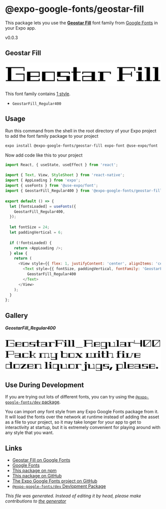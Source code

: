 # @expo-google-fonts/geostar-fill

This package lets you use the [**Geostar Fill**](https://fonts.google.com/specimen/Geostar+Fill) font family from [Google Fonts](https://fonts.google.com/) in your Expo app.

v0.0.3

## Geostar Fill

![Geostar Fill](./font-family.png)

This font family contains [1 style](#gallery).

- `GeostarFill_Regular400`

## Usage

Run this command from the shell in the root directory of your Expo project to add the font family package to your project
```sh
expo install @expo-google-fonts/geostar-fill expo-font @use-expo/font
```

Now add code like this to your project
```js
import React, { useState, useEffect } from 'react';

import { Text, View, StyleSheet } from 'react-native';
import { AppLoading } from 'expo';
import { useFonts } from '@use-expo/font';
import { GeostarFill_Regular400 } from '@expo-google-fonts/geostar-fill';

export default () => {
  let [fontsLoaded] = useFonts({
    GeostarFill_Regular400,
  });

  let fontSize = 24;
  let paddingVertical = 6;

  if (!fontsLoaded) {
    return <AppLoading />;
  } else {
    return (
      <View style={{ flex: 1, justifyContent: 'center', alignItems: 'center' }}>
        <Text style={{ fontSize, paddingVertical, fontFamily: 'GeostarFill_Regular400' }}>
          GeostarFill_Regular400
        </Text>
      </View>
    );
  }
};

```

## Gallery

##### GeostarFill_Regular400
![GeostarFill_Regular400](./4be1af95d7c9c5f412f0bd7ca965a79a3691840d102dc4d542068f95fc8a04ac.ttf.png)


## Use During Development

If you are trying out lots of different fonts, you can try using the [`@expo-google-fonts/dev` package](https://github.com/expo/google-fonts/tree/master/font-packages/dev#readme).

You can import *any* font style from any Expo Google Fonts package from it. It will load the fonts
over the network at runtime instead of adding the asset as a file to your project, so it may take longer
for your app to get to interactivity at startup, but it is extremely convenient
for playing around with any style that you want.

## Links

- [Geostar Fill on Google Fonts](https://fonts.google.com/specimen/Geostar+Fill)
- [Google Fonts](https://fonts.google.com/)
- [This package on npm](https://www.npmjs.com/package/@expo-google-fonts/geostar-fill)
- [This package on GitHub](https://github.com/expo/google-fonts/tree/master/font-packages/geostar-fill)
- [The Expo Google Fonts project on GitHub](https://github.com/expo/google-fonts)
- [`@expo-google-fonts/dev` Devlopment Package](https://github.com/expo/google-fonts/tree/master/font-packages/dev)


*This file was generated. Instead of editing it by head, please make contributions to [the generator](https://github.com/expo/google-fonts/tree/master/packages/generator)*
